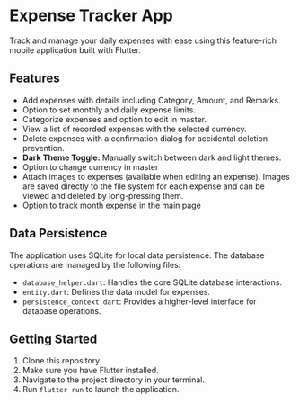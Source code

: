 # Expense Tracker App
Track and manage your daily expenses with ease using this feature-rich mobile application built with Flutter.

## Features

- Add expenses with details including Category, Amount, and Remarks.
- Option to set monthly and daily expense limits.
- Categorize expenses and option to edit in master.
- View a list of recorded expenses with the selected currency.
- Delete expenses with a confirmation dialog for accidental deletion prevention.
- **Dark Theme Toggle:** Manually switch between dark and light themes.
- Option to change currency in master
- Attach images to expenses (available when editing an expense). Images are saved directly to the file system for each expense and can be viewed and deleted by long-pressing them.
- Option to track month expense in the main page

## Data Persistence

The application uses SQLite for local data persistence. The database operations are managed by the following files:

- `database_helper.dart`: Handles the core SQLite database interactions.
- `entity.dart`: Defines the data model for expenses.
- `persistence_context.dart`: Provides a higher-level interface for database operations.

## Getting Started

1. Clone this repository.
2. Make sure you have Flutter installed.
3. Navigate to the project directory in your terminal.
4. Run `flutter run` to launch the application.
